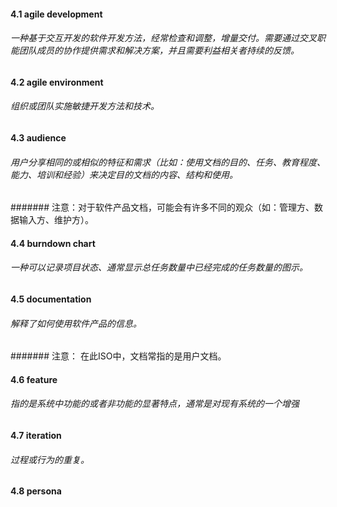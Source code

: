 #### 4.1 agile development
###### 一种基于交互开发的软件开发方法，经常检查和调整，增量交付。需要通过交叉职能团队成员的协作提供需求和解决方案，并且需要利益相关者持续的反馈。

#### 4.2 agile environment
###### 组织或团队实施敏捷开发方法和技术。

#### 4.3 audience
###### 用户分享相同的或相似的特征和需求（比如：使用文档的目的、任务、教育程度、能力、培训和经验）来决定目的文档的内容、结构和使用。
####### 注意：对于软件产品文档，可能会有许多不同的观众（如：管理方、数据输入方、维护方）。

#### 4.4 burndown chart
###### 一种可以记录项目状态、通常显示总任务数量中已经完成的任务数量的图示。

#### 4.5 documentation
###### 解释了如何使用软件产品的信息。
####### 注意： 在此ISO中，文档常指的是用户文档。

#### 4.6 feature
###### 指的是系统中功能的或者非功能的显著特点，通常是对现有系统的一个增强

#### 4.7 iteration
###### 过程或行为的重复。

#### 4.8 persona

